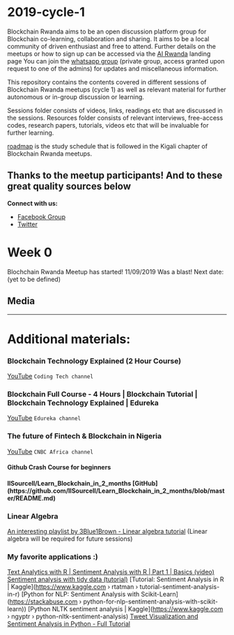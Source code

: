 # 2019-cycle-1
Blockchain Rwanda aims to be an open discussion platform group for Blockchain co-learning, collaboration and sharing. It aims to be a local community of driven enthusiast and free to attend. Further details on the meetups or how to sign up can be accessed via the [AI Rwanda](https://dnzengou-ai-rwanda.glitch.me/) landing page You can join the [whatsapp group](https://join.whatsapp.com/t/#) (private group, access granted upon request to one of the admins) for updates and miscellaneous information.  

This repository contains the contents covered in different sessions of Blockchain Rwanda meetups (cycle 1) as well as relevant material for further autonomous or in-group discussion or learning. 

Sessions folder consists of videos, links, readings etc that are discussed in the sessions. Resources folder consists of relevant interviews, free-access codes, research papers, tutorials, videos etc that will be invaluable for further learning. 

[roadmap](https://github.com/#) is the study schedule that is followed in the Kigali chapter of Blockchain Rwanda meetups.

## Thanks to the meetup participants! And to these great quality sources below


**Connect with us:**

- [Facebook Group](https://www.facebook.com/groups/blockchain.rw/)
- [Twitter](https://twitter.com/blockchainrw)


# Week 0
Blochchain Rwanda Meetup has started! 11/09/2019 Was a blast! Next date: (yet to be defined)

## Media

<hr>

# Additional materials:

### Blockchain Technology Explained (2 Hour Course)
[YouTube](https://youtu.be/qOVAbKKSH10)
`Coding Tech channel`

### Blockchain Full Course - 4 Hours | Blockchain Tutorial | Blockchain Technology Explained | Edureka
[YouTube](https://www.youtu.be/QCvL-DWcojc)
`Edureka channel`

### The future of Fintech & Blockchain in Nigeria
[YouTube](https://www.youtu.be/kqJpHWvRZ2g)
`CNBC Africa channel`

#### Github Crash Course for beginners
<h4> llSourcell/Learn_Blockchain_in_2_months
[GitHub](https://github.com/llSourcell/Learn_Blockchain_in_2_months/blob/master/README.md)

### Linear Algebra
[An interesting playlist by 3Blue1Brown - Linear algebra tutorial](https://www.youtube.com/watch?v=fNk_zzaMoSs&list=PLZHQObOWTQDPD3MizzM2xVFitgF8hE_ab) (Linear algebra will be required for future sessions)

### My favorite applications :)
[Text Analytics with R | Sentiment Analysis with R | Part 1 | Basics (video)](https://youtu.be/y21yWgMWMc8)
[Sentiment analysis with tidy data (tutorial)](https://www.tidytextmining.com/sentiment.html)
[Tutorial: Sentiment Analysis in R | Kaggle](https://www.kaggle.com › rtatman › tutorial-sentiment-analysis-in-r)
[Python for NLP: Sentiment Analysis with Scikit-Learn](https://stackabuse.com › python-for-nlp-sentiment-analysis-with-scikit-learn))
[Python NLTK sentiment analysis | Kaggle](https://www.kaggle.com › ngyptr › python-nltk-sentiment-analysis)
[Tweet Visualization and Sentiment Analysis in Python - Full Tutorial](https://youtu.be/1gQ6uG5Ujiw)

